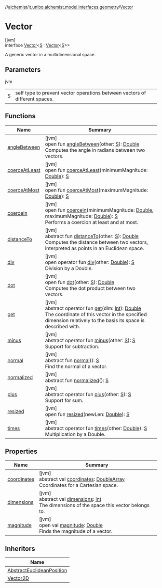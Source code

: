 //[alchemist](../../../index.md)/[it.unibo.alchemist.model.interfaces.geometry](../index.md)/[Vector](index.md)

# Vector

[jvm]\
interface [Vector](index.md)<[S](index.md) : [Vector](index.md)<[S](index.md)>>

A generic vector in a multidimensional space.

## Parameters

jvm

| | |
|---|---|
| S | self type to prevent vector operations between vectors of different spaces. |

## Functions

| Name | Summary |
|---|---|
| [angleBetween](angle-between.md) | [jvm]<br>open fun [angleBetween](angle-between.md)(other: [S](index.md)): [Double](https://kotlinlang.org/api/latest/jvm/stdlib/kotlin/-double/index.html)<br>Computes the angle in radians between two vectors. |
| [coerceAtLeast](coerce-at-least.md) | [jvm]<br>open fun [coerceAtLeast](coerce-at-least.md)(minimumMagnitude: [Double](https://kotlinlang.org/api/latest/jvm/stdlib/kotlin/-double/index.html)): [S](index.md) |
| [coerceAtMost](coerce-at-most.md) | [jvm]<br>open fun [coerceAtMost](coerce-at-most.md)(maximumMagnitude: [Double](https://kotlinlang.org/api/latest/jvm/stdlib/kotlin/-double/index.html)): [S](index.md) |
| [coerceIn](coerce-in.md) | [jvm]<br>open fun [coerceIn](coerce-in.md)(minimumMagnitude: [Double](https://kotlinlang.org/api/latest/jvm/stdlib/kotlin/-double/index.html), maximumMagnitude: [Double](https://kotlinlang.org/api/latest/jvm/stdlib/kotlin/-double/index.html)): [S](index.md)<br>Performs a coercion at least and at most. |
| [distanceTo](distance-to.md) | [jvm]<br>abstract fun [distanceTo](distance-to.md)(other: [S](index.md)): [Double](https://kotlinlang.org/api/latest/jvm/stdlib/kotlin/-double/index.html)<br>Computes the distance between two vectors, interpreted as points in an Euclidean space. |
| [div](div.md) | [jvm]<br>open operator fun [div](div.md)(other: [Double](https://kotlinlang.org/api/latest/jvm/stdlib/kotlin/-double/index.html)): [S](index.md)<br>Division by a Double. |
| [dot](dot.md) | [jvm]<br>open fun [dot](dot.md)(other: [S](index.md)): [Double](https://kotlinlang.org/api/latest/jvm/stdlib/kotlin/-double/index.html)<br>Computes the dot product between two vectors. |
| [get](get.md) | [jvm]<br>abstract operator fun [get](get.md)(dim: [Int](https://kotlinlang.org/api/latest/jvm/stdlib/kotlin/-int/index.html)): [Double](https://kotlinlang.org/api/latest/jvm/stdlib/kotlin/-double/index.html)<br>The coordinate of this vector in the specified dimension relatively to the basis its space is described with. |
| [minus](minus.md) | [jvm]<br>abstract operator fun [minus](minus.md)(other: [S](index.md)): [S](index.md)<br>Support for subtraction. |
| [normal](normal.md) | [jvm]<br>abstract fun [normal](normal.md)(): [S](index.md)<br>Find the normal of a vector. |
| [normalized](normalized.md) | [jvm]<br>abstract fun [normalized](normalized.md)(): [S](index.md) |
| [plus](plus.md) | [jvm]<br>abstract operator fun [plus](plus.md)(other: [S](index.md)): [S](index.md)<br>Support for sum. |
| [resized](resized.md) | [jvm]<br>open fun [resized](resized.md)(newLen: [Double](https://kotlinlang.org/api/latest/jvm/stdlib/kotlin/-double/index.html)): [S](index.md) |
| [times](times.md) | [jvm]<br>abstract operator fun [times](times.md)(other: [Double](https://kotlinlang.org/api/latest/jvm/stdlib/kotlin/-double/index.html)): [S](index.md)<br>Multiplication by a Double. |

## Properties

| Name | Summary |
|---|---|
| [coordinates](coordinates.md) | [jvm]<br>abstract val [coordinates](coordinates.md): [DoubleArray](https://kotlinlang.org/api/latest/jvm/stdlib/kotlin/-double-array/index.html)<br>Coordinates for a Cartesian space. |
| [dimensions](dimensions.md) | [jvm]<br>abstract val [dimensions](dimensions.md): [Int](https://kotlinlang.org/api/latest/jvm/stdlib/kotlin/-int/index.html)<br>The dimensions of the space this vector belongs to. |
| [magnitude](magnitude.md) | [jvm]<br>open val [magnitude](magnitude.md): [Double](https://kotlinlang.org/api/latest/jvm/stdlib/kotlin/-double/index.html)<br>Finds the magnitude of a vector. |

## Inheritors

| Name |
|---|
| [AbstractEuclideanPosition](../../it.unibo.alchemist.model.implementations.positions/-abstract-euclidean-position/index.md) |
| [Vector2D](../-vector2-d/index.md) |

